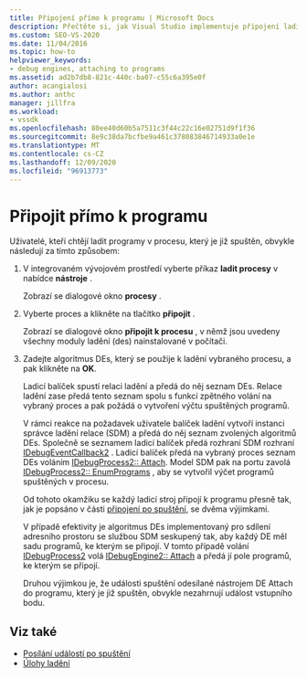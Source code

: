 ```yaml
---
title: Připojení přímo k programu | Microsoft Docs
description: Přečtěte si, jak Visual Studio implementuje připojení ladicího stroje k procesu, který je už spuštěný pomocí tohoto postupu v integrovaném vývojovém prostředí sady Visual Studio.
ms.custom: SEO-VS-2020
ms.date: 11/04/2016
ms.topic: how-to
helpviewer_keywords:
- debug engines, attaching to programs
ms.assetid: ad2b7db8-821c-440c-ba07-c55c6a395e0f
author: acangialosi
ms.author: anthc
manager: jillfra
ms.workload:
- vssdk
ms.openlocfilehash: 80ee40d60b5a7511c3f44c22c16e02751d9f1f36
ms.sourcegitcommit: 8e9c38da7bcfbe9a461c378083846714933a0e1e
ms.translationtype: MT
ms.contentlocale: cs-CZ
ms.lasthandoff: 12/09/2020
ms.locfileid: "96913773"
---
```

# <a name="attach-directly-to-a-program"></a>Připojit přímo k programu
Uživatelé, kteří chtějí ladit programy v procesu, který je již spuštěn, obvykle následují za tímto způsobem:

1. V integrovaném vývojovém prostředí vyberte příkaz **ladit procesy** v nabídce **nástroje** .

    Zobrazí se dialogové okno **procesy** .

2. Vyberte proces a klikněte na tlačítko **připojit** .

    Zobrazí se dialogové okno **připojit k procesu** , v němž jsou uvedeny všechny moduly ladění (des) nainstalované v počítači.

3. Zadejte algoritmus DEs, který se použije k ladění vybraného procesu, a pak klikněte na **OK**.

   Ladicí balíček spustí relaci ladění a předá do něj seznam DEs. Relace ladění zase předá tento seznam spolu s funkcí zpětného volání na vybraný proces a pak požádá o vytvoření výčtu spuštěných programů.

   V rámci reakce na požadavek uživatele balíček ladění vytvoří instanci správce ladění relace (SDM) a předá do něj seznam zvolených algoritmů DEs. Společně se seznamem ladicí balíček předá rozhraní SDM rozhraní [IDebugEventCallback2](../../extensibility/debugger/reference/idebugeventcallback2.md) . Ladicí balíček předá na vybraný proces seznam DEs voláním [IDebugProcess2:: Attach](../../extensibility/debugger/reference/idebugprocess2-attach.md). Model SDM pak na portu zavolá [IDebugProcess2:: EnumPrograms](../../extensibility/debugger/reference/idebugprocess2-enumprograms.md) , aby se vytvořil výčet programů spuštěných v procesu.

   Od tohoto okamžiku se každý ladicí stroj připojí k programu přesně tak, jak je popsáno v části [připojení po spuštění](../../extensibility/debugger/attaching-after-a-launch.md), se dvěma výjimkami.

   V případě efektivity je algoritmus DEs implementovaný pro sdílení adresního prostoru se službou SDM seskupený tak, aby každý DE měl sadu programů, ke kterým se připojí. V tomto případě volání [IDebugProcess2](../../extensibility/debugger/reference/idebugprocess2.md) volá [IDebugEngine2:: Attach](../../extensibility/debugger/reference/idebugengine2-attach.md) a předá jí pole programů, ke kterým se připojí.

   Druhou výjimkou je, že události spuštění odesílané nástrojem DE Attach do programu, který je již spuštěn, obvykle nezahrnují událost vstupního bodu.

## <a name="see-also"></a>Viz také
- [Posílání událostí po spuštění](../../extensibility/debugger/sending-startup-events-after-a-launch.md)
- [Úlohy ladění](../../extensibility/debugger/debugging-tasks.md)
